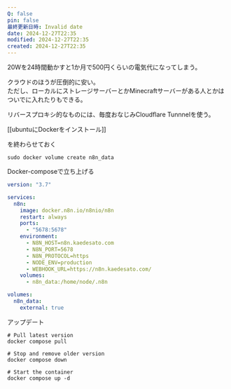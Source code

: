 ```yaml
---
Q: false
pin: false
最終更新日時: Invalid date
date: 2024-12-27T22:35
modified: 2024-12-27T22:35
created: 2024-12-27T22:35
---
```

  

20Wを24時間動かすと1か月で500円くらいの電気代になってしまう。

クラウドのほうが圧倒的に安い。  
ただし、ローカルにストレージサーバーとかMinecraftサーバーがある人とかはついでに入れたりもできる。  

  

  

リバースプロキシ的なものには、毎度おなじみCloudflare Tunnnelを使う。

  

  

[[ubuntuにDockerをインストール]]

を終わらせておく

  

```Shell
sudo docker volume create n8n_data
```

  

  

Docker-composeで立ち上げる

```YAML
version: "3.7"

services:
  n8n:
    image: docker.n8n.io/n8nio/n8n
    restart: always
    ports:
      - "5678:5678"
    environment:
      - N8N_HOST=n8n.kaedesato.com
      - N8N_PORT=5678
      - N8N_PROTOCOL=https
      - NODE_ENV=production
      - WEBHOOK_URL=https://n8n.kaedesato.com/
    volumes:
      - n8n_data:/home/node/.n8n

volumes:
  n8n_data:
    external: true
```

  

  

アップデート

```Shell
# Pull latest version
docker compose pull

# Stop and remove older version
docker compose down

# Start the container
docker compose up -d
```